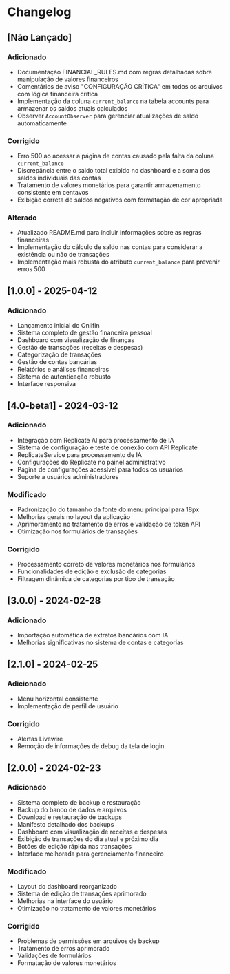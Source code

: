 # Changelog

## [Não Lançado]

### Adicionado
- Documentação FINANCIAL_RULES.md com regras detalhadas sobre manipulação de valores financeiros
- Comentários de aviso "CONFIGURAÇÃO CRÍTICA" em todos os arquivos com lógica financeira crítica
- Implementação da coluna `current_balance` na tabela accounts para armazenar os saldos atuais calculados
- Observer `AccountObserver` para gerenciar atualizações de saldo automaticamente

### Corrigido
- Erro 500 ao acessar a página de contas causado pela falta da coluna `current_balance`
- Discrepância entre o saldo total exibido no dashboard e a soma dos saldos individuais das contas
- Tratamento de valores monetários para garantir armazenamento consistente em centavos
- Exibição correta de saldos negativos com formatação de cor apropriada

### Alterado
- Atualizado README.md para incluir informações sobre as regras financeiras
- Implementação do cálculo de saldo nas contas para considerar a existência ou não de transações
- Implementação mais robusta do atributo `current_balance` para prevenir erros 500

## [1.0.0] - 2025-04-12

### Adicionado
- Lançamento inicial do Onlifin
- Sistema completo de gestão financeira pessoal
- Dashboard com visualização de finanças
- Gestão de transações (receitas e despesas)
- Categorização de transações
- Gestão de contas bancárias
- Relatórios e análises financeiras
- Sistema de autenticação robusto
- Interface responsiva

## [4.0-beta1] - 2024-03-12

### Adicionado
- Integração com Replicate AI para processamento de IA
- Sistema de configuração e teste de conexão com API Replicate
- ReplicateService para processamento de IA
- Configurações do Replicate no painel administrativo
- Página de configurações acessível para todos os usuários
- Suporte a usuários administradores

### Modificado
- Padronização do tamanho da fonte do menu principal para 18px
- Melhorias gerais no layout da aplicação
- Aprimoramento no tratamento de erros e validação de token API
- Otimização nos formulários de transações

### Corrigido
- Processamento correto de valores monetários nos formulários
- Funcionalidades de edição e exclusão de categorias
- Filtragem dinâmica de categorias por tipo de transação

## [3.0.0] - 2024-02-28

### Adicionado
- Importação automática de extratos bancários com IA
- Melhorias significativas no sistema de contas e categorias

## [2.1.0] - 2024-02-25

### Adicionado
- Menu horizontal consistente
- Implementação de perfil de usuário

### Corrigido
- Alertas Livewire
- Remoção de informações de debug da tela de login

## [2.0.0] - 2024-02-23

### Adicionado
- Sistema completo de backup e restauração
- Backup do banco de dados e arquivos
- Download e restauração de backups
- Manifesto detalhado dos backups
- Dashboard com visualização de receitas e despesas
- Exibição de transações do dia atual e próximo dia
- Botões de edição rápida nas transações
- Interface melhorada para gerenciamento financeiro

### Modificado
- Layout do dashboard reorganizado
- Sistema de edição de transações aprimorado
- Melhorias na interface do usuário
- Otimização no tratamento de valores monetários

### Corrigido
- Problemas de permissões em arquivos de backup
- Tratamento de erros aprimorado
- Validações de formulários
- Formatação de valores monetários 